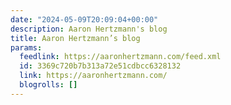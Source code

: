 ```yaml
---
date: "2024-05-09T20:09:04+00:00"
description: Aaron Hertzmann's blog
title: Aaron Hertzmann’s blog
params:
  feedlink: https://aaronhertzmann.com/feed.xml
  id: 3369c720b7b313a72e51cdbcc6328132
  link: https://aaronhertzmann.com/
  blogrolls: []
---
```

